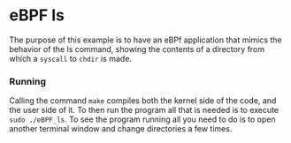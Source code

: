 # eBPF ls 

The purpose of this example is to have an eBPf application that mimics the behavior of the ls command, showing the contents of a directory from which a `syscall` to `chdir` is made.

### Running

Calling the command `make` compiles both the kernel side of the code, and the user side of it.  To then run the program all that is needed is to execute `sudo ./eBPF_ls`.
To see the program running all you need to do is to open another terminal window and change directories a few times.
